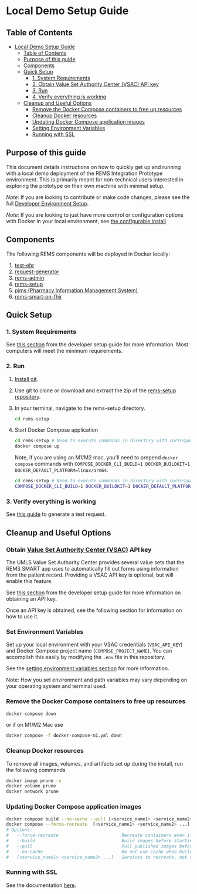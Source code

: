 # Local Demo Setup Guide

## Table of Contents

- [Local Demo Setup Guide](#local-demo-setup-guide)
  - [Table of Contents](#table-of-contents)
  - [Purpose of this guide](#purpose-of-this-guide)
  - [Components](#components)
  - [Quick Setup](#quick-setup)
    - [1. System Requirements](#1-system-requirements)
    - [2. Obtain Value Set Authority Center (VSAC) API key](#2-obtain-value-set-authority-center-vsac-api-key)
    - [3. Run](#3-run)
    - [4. Verify everything is working](#4-verify-everything-is-working)
  - [Cleanup and Useful Options](#cleanup-and-useful-options)
    - [Remove the Docker Compose containers to free up resources](#remove-the-docker-compose-containers-to-free-up-resources)
    - [Cleanup Docker resources](#cleanup-docker-resources)
    - [Updating Docker Compose application images](#updating-docker-compose-application-images)
    - [Setting Environment Variables](#setting-environment-variables)
    - [Running with SSL](#running-with-ssl)

## Purpose of this guide

This document details instructions on how to quickly get up and running with a local demo deployment of the
REMS Integration Prototype environment. This is primarily meant for non-technical users interested in exploring the
prototype on their own machine with minimal setup.

_Note:_ If you are looking to contribute or make code changes, please see the full
[Developer Environment Setup](DeveloperSetupGuide.md).

_Note:_ If you are looking to just have more control or configuration options with Docker in your local environment, see
[the configurable install](#docker-compose-without-porter).

## Components

The following REMS components will be deployed in Docker locally:

1. [test-ehr](https://github.com/mcode/test-ehr)
2. [request-generator](https://github.com/mcode/request-generator)
3. [rems-admin](https://github.com/mcode/rems-admin.git)
4. [rems-setup](https://github.com/mcode/rems-setup.git)
5. [pims (Pharmacy Information Management System)](https://github.com/mcode/pims)
6. [rems-smart-on-fhir](https://github.com/mcode/rems-smart-on-fhir)

## Quick Setup

### 1. System Requirements

See [this section](DeveloperSetupGuide.md/#minimum-system-requirements) from the developer setup guide for more information. Most computers will meet the minimum requirements.

### 2. Run

1. [Install git](https://www.atlassian.com/git/tutorials/install-git).
2. Use git to clone or download and extract the zip of the [rems-setup repository](https://github.com/mcode/rems-setup.git).
3. In your terminal, navigate to the rems-setup directory.

   ```bash
   cd rems-setup
   ```

4. Start Docker Compose application

   ```bash
   cd rems-setup # Need to execute commands in directory with corresponding docker-compose.yml file located in the REMS repository
   docker compose up
   ```

   Note, if you are using an M1/M2 mac, you'll need to prepend `docker compose` commands with
   `COMPOSE_DOCKER_CLI_BUILD=1 DOCKER_BUILDKIT=1 DOCKER_DEFAULT_PLATFORM=linux/arm64`.

   ```bash
   cd rems-setup # Need to execute commands in directory with corresponding docker-compose.yml file located in the REMS repository
   COMPOSE_DOCKER_CLI_BUILD=1 DOCKER_BUILDKIT=1 DOCKER_DEFAULT_PLATFORM=linux/arm64 docker compose up
   ```

### 3. Verify everything is working

See [this guide](Verify-REMS-Integration-Prototype-Works.md) to generate a test request.

## Cleanup and Useful Options

### Obtain [Value Set Authority Center (VSAC)](https://vsac.nlm.nih.gov/) API key

The UMLS Value Set Authority Center provides several value sets that the REMS SMART app uses to automatically fill out forms using information from the patient record. Providing a VSAC API key is optional, but will enable this feature. 

See [this section](DeveloperSetupGuide.md/#obtain-value-set-authority-center-vsac-api-key) from the developer setup guide for more information on obtaining an API key.

Once an API key is obtained, see the following section for information on how to use it.

### Set Environment Variables

Set up your local environment with your VSAC credentials (`VSAC_API_KEY`) and Docker Compose project name (`COMPOSE_PROJECT_NAME`). You can accomplish this easily by modifying the `.env` file in this repository.

See the [setting environment variables section](#setting-environment-variables) for more information.

Note: How you set environment and path variables may vary depending on your operating system and terminal used.


### Remove the Docker Compose containers to free up resources

```bash
docker compose down
```

or if on M1/M2 Mac use

```bash
docker compose -f docker-compose-m1.yml down
```

### Cleanup Docker resources

To remove all images, volumes, and artifacts set up during the install, run the following commands

```bash
docker image prune -a
docker volume prune
docker network prune
```

### Updating Docker Compose application images

```bash
docker compose build --no-cache --pull [<service_name1> <service_name2> ...]
docker compose --force-recreate  [<service_name1> <service_name2> ...]
# Options:
#   --force-recreate                        Recreate containers even if their configuration and image haven't changed.
#   --build                                 Build images before starting containers.
#   --pull                                  Pull published images before building images.
#   --no-cache                              Do not use cache when building the image.
#   [<service_name1> <service_name2> ...]   Services to recreate, not specifying any service will rebuild and recreate all services
```

### Running with SSL

See the documentation [here](SSLSetupGuide.md).
